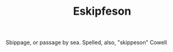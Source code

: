 ---
title: Eskipfeson
letter: E
permalink: "/definitions/bld-eskipfeson.html"
body: Sbippage, or passage by sea. Spelled, also, "skippeson" Cowell
published_at: '2018-07-07'
source: Black's Law Dictionary 2nd Ed (1910)
layout: post
---